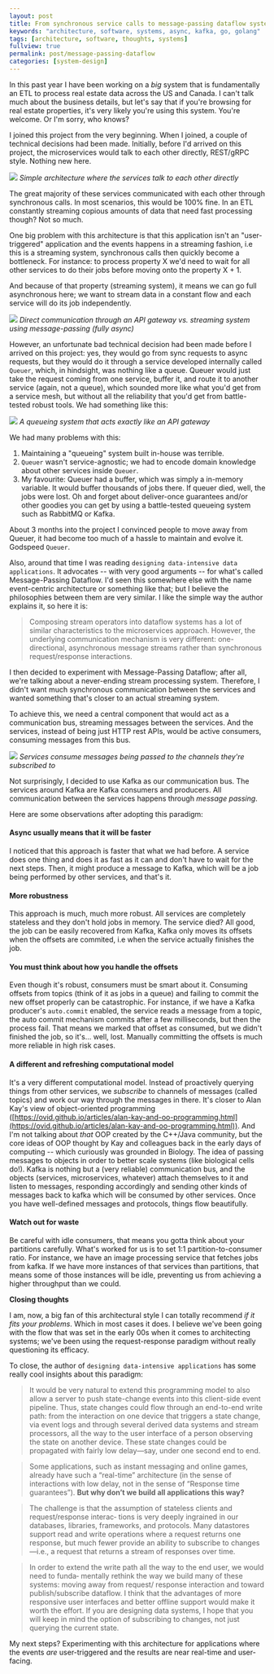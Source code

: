 ```yaml
---
layout: post
title: From synchronous service calls to message-passing dataflow systems
keywords: "architecture, software, systems, async, kafka, go, golang"
tags: [architecture, software, thoughts, systems]
fullview: true
permalink: post/message-passing-dataflow
categories: [system-design]
---
```


In this past year I have been working on a *big* system that is fundamentally an ETL to process real estate data across the US and Canada. I can't talk much about the business details, but let's say that if you're browsing for real estate properties, it's very likely you're using this system. You're welcome. Or I'm sorry, who knows?

I joined this project from the very beginning. When I joined, a couple of technical decisions had been made. Initially, before I'd arrived on this project, the microservices would talk to each other directly, REST/gRPC style. Nothing new here.

![](/content/images/images/2019-07-11_19-154e43ee-0c5f-4866-9efc-7af7ac54e7f4.22.05.png)
*Simple architecture where the services talk to each other directly*

The great majority of these services communicated with each other through synchronous calls. In most scenarios, this would be 100% fine. In an ETL constantly streaming copious amounts of data that need fast processing though? Not so much. 

One big problem with this architecture is that this application isn't an "user-triggered" application and the events happens in a streaming fashion, i.e this is a streaming system, synchronous calls then quickly become a bottleneck. For instance: to process property X we'd need to wait for all other services to do their jobs before moving onto the property X + 1.

And because of that property (streaming system), it means we can go full asynchronous here; we want to stream data in a constant flow and each service will do its job independently.

![](/content/images/images/2019-07-12_15-15a5f630-c173-4a14-ab93-ee1bf2ca5092.07.25.png)
*Direct communication through an API gateway vs. streaming system using message-passing (fully async)*

However, an unfortunate bad technical decision had been made before I arrived on this project: yes, they would go from sync requests to async requests, but they would do it through a service developed internally called `Queuer`, which, in hindsight, was nothing like a queue. Queuer would just take the request coming from one service, buffer it, and route it to another service (again, not a queue), which sounded more like what you'd get from a service mesh, but without all the reliability that you'd get from battle-tested robust tools. We had something like this:

![](/content/images/images/2019-07-11_19-9c20194e-2150-4c4a-b12b-89bd5224e801.28.54.png)
*A queueing system that acts exactly like an API gateway*

We had many problems with this:

1. Maintaining a "queueing" system built in-house was terrible.
2. `Queuer` wasn't service-agnostic; we had to encode domain knowledge about other services inside `Queuer`.
3. My favourite: Queuer had a buffer, which was simply a in-memory variable. It would buffer thousands of jobs there. If queuer died, well, the jobs were lost. Oh and forget about deliver-once guarantees and/or other goodies you can get by using a battle-tested queueing system such as RabbitMQ or Kafka.

About 3 months into the project I convinced people to move away from Queuer, it had become too much of a hassle to maintain and evolve it. Godspeed `Queuer`.

Also, around that time I was reading `designing data-intensive data applications`. It advocates -- with very good arguments -- for what's called Message-Passing Dataflow. I'd seen this somewhere else with the name event-centric architecture or something like that; but I believe the philosophies between them are very similar. I like the simple way the author explains it, so here it is:

> Composing stream operators into dataflow systems has a lot of similar characteristics
to the microservices approach. However, the underlying communication mechanism is very different: one-directional, asynchronous message streams rather than
synchronous request/response interactions.

I then decided to experiment with Message-Passing Dataflow; after all, we're talking about a never-ending stream processing system. Therefore, I didn't want much synchronous communication between the services and wanted something that's closer to an actual streaming system.

To achieve this, we need a central component that would act as a communication bus, streaming messages between the services. And the services, instead of being just HTTP rest APIs, would be active consumers, consuming messages from this bus.

![](/content/images/images/2019-07-12_15-542f22e7-5cae-4f21-aabe-d232f4f56360.27.22.png)
*Services consume messages being passed to the channels they're subscribed to*

Not surprisingly, I decided to use Kafka as our communication bus. The services around Kafka are Kafka consumers and producers. All communication between the services happens through *message passing*.

Here are some observations after adopting this paradigm:

#### Async usually means that it will be faster
I noticed that this approach is faster that what we had before. A service does one thing and does it as fast as it can and don't have to wait for the next steps. Then, it might produce a message to Kafka, which will be a job being performed by other services, and that's it.

#### More robustness
This approach is much, much more robust. All services are completely stateless and they don't hold jobs in memory. The service died? All good, the job can be easily recovered from Kafka, Kafka only moves its offsets when the offsets are commited, i.e when the service actually finishes the job.

#### You must think about how you handle the offsets
Even though it's robust, consumers must be smart about it. Consuming offsets from topics (think of it as jobs in a queue) and failing to commit the new offset properly can be catastrophic. For instance, if we have a Kafka producer's `auto.commit` enabled, the service reads a message from a topic, the auto commit mechanism commits after a few milliseconds, but then the process fail. That means we marked that offset as consumed, but we didn't finished the job, so it's... well, lost. Manually committing the offsets is much more reliable in high risk cases.

#### A different and refreshing computational model
It's a very different computational model. Instead of proactively querying things from other services, we *subscribe* to channels of messages (called topics) and work our way through the messages in there.
It's closer to Alan Kay's view of object-oriented programming ([https://ovid.github.io/articles/alan-kay-and-oo-programming.html](https://ovid.github.io/articles/alan-kay-and-oo-programming.html)). And I'm not talking about *that* OOP created by the C++/Java community, but the core ideas of OOP thought by Kay and colleagues back in the early days of computing -- which curiously was grounded in Biology. The idea of passing messages to objects in order to better scale systems (like biological cells do!). Kafka is nothing but a (very reliable) communication bus, and the objects (services, microservices, whatever) attach themselves to it and listen to messages, responding accordingly and sending other kinds of messages back to kafka which will be consumed by other services. Once you have well-defined messages and protocols, things flow beautifully.

#### Watch out for waste
Be careful with idle consumers, that means you gotta think about your partitions carefully. What's worked for us is to set 1:1 partition-to-consumer ratio. For instance, we have an image processing service that fetches jobs from kafka. If we have more instances of that services than partitions, that means some of those instances will be idle, preventing us from achieving a higher throughput than we could.


**Closing thoughts**

I am, now, a big fan of this architectural style I can totally recommend *if it fits your problems*. Which in most cases it does. I believe we've been going with the flow that was set in the early 00s when it comes to architecting systems; we've been using the request-response paradigm without really questioning its efficacy.

To close, the author of `designing data-intensive applications` has some really cool insights about this paradigm:

> It would be very natural to extend this programming model to also allow a server to
push state-change events into this client-side event pipeline. Thus, state changes
could flow through an end-to-end write path: from the interaction on one device that
triggers a state change, via event logs and through several derived data systems and
stream processors, all the way to the user interface of a person observing the state on
another device. These state changes could be propagated with fairly low delay—say,
under one second end to end.

> Some applications, such as instant messaging and online games, already have such a
“real-time” architecture (in the sense of interactions with low delay, not in the sense
of “Response time guarantees”). **But why don’t we build all applications
this way?**

> The challenge is that the assumption of stateless clients and request/response interac‐
tions is very deeply ingrained in our databases, libraries, frameworks, and protocols.
Many datastores support read and write operations where a request returns one
response, but much fewer provide an ability to subscribe to changes—i.e., a request
that returns a stream of responses over time.

> In order to extend the write path all the way to the end user, we would need to funda‐
mentally rethink the way we build many of these systems: moving away from request/
response interaction and toward publish/subscribe dataflow. I think that the
advantages of more responsive user interfaces and better offline support would make
it worth the effort. If you are designing data systems, I hope that you will keep in
mind the option of subscribing to changes, not just querying the current state.

My next steps? Experimenting with this architecture for applications where the events *are* user-triggered and the results are near real-time and user-facing.